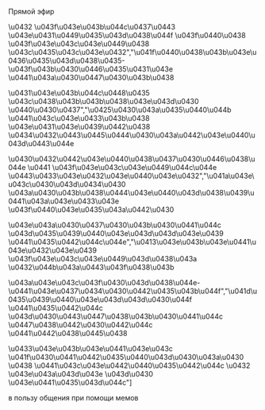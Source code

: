 Прямой эфир

\u0432 \u043f\u043e\u043b\u044c\u0437\u0443 \u043e\u0431\u0449\u0435\u043d\u0438\u044f \u043f\u0440\u0438 \u043f\u043e\u043c\u043e\u0449\u0438 \u043c\u0435\u043c\u043e\u0432","\u041f\u0440\u0438\u043b\u043e\u0436\u0435\u043d\u0438\u0435-\u043f\u043b\u0430\u0446\u0435\u0431\u043e \u0441\u043a\u0430\u0447\u0430\u043b\u0438

\u0431\u043e\u043b\u044c\u0448\u0435 \u043c\u0438\u043b\u043b\u0438\u043e\u043d\u0430 \u0440\u0430\u0437","\u0425\u0430\u043a\u0435\u0440\u044b \u0441\u043c\u043e\u0433\u043b\u0438 \u043e\u0431\u043e\u0439\u0442\u0438 \u0434\u0432\u0443\u0445\u0444\u0430\u043a\u0442\u043e\u0440\u043d\u0443\u044e

\u0430\u0432\u0442\u043e\u0440\u0438\u0437\u0430\u0446\u0438\u044e \u0441 \u043f\u043e\u043c\u043e\u0449\u044c\u044e \u0443\u0433\u043e\u0432\u043e\u0440\u043e\u0432","\u041a\u043e\u043c\u0430\u043d\u0434\u0430 \u043a\u0430\u043b\u0438\u0444\u043e\u0440\u043d\u0438\u0439\u0441\u043a\u043e\u0433\u043e \u043f\u0440\u043e\u0435\u043a\u0442\u0430

\u043e\u043a\u0430\u0437\u0430\u043b\u0430\u0441\u044c \u043d\u0435\u0439\u0440\u043e\u043d\u043d\u043e\u0439 \u0441\u0435\u0442\u044c\u044e","\u0413\u043e\u043b\u043e\u0441\u043e\u0432\u043e\u0439 \u043f\u043e\u043c\u043e\u0449\u043d\u0438\u043a \u0432\u044b\u043a\u0443\u043f\u0438\u043b

\u043a\u043e\u043c\u043f\u0430\u043d\u0438\u044e-\u0441\u043e\u0437\u0434\u0430\u0442\u0435\u043b\u044f","\u041d\u0435\u0439\u0440\u043e\u043d\u043d\u0430\u044f \u0441\u0435\u0442\u044c \u043d\u0430\u0443\u0447\u0438\u043b\u0430\u0441\u044c \u0447\u0438\u0442\u0430\u0442\u044c \u0441\u0442\u0438\u0445\u0438

\u0433\u043e\u043b\u043e\u0441\u043e\u043c \u041f\u0430\u0441\u0442\u0435\u0440\u043d\u0430\u043a\u0430 \u0438 \u0441\u043c\u043e\u0442\u0440\u0435\u0442\u044c \u0432 \u043e\u043a\u043d\u043e \u043d\u0430 \u043e\u0441\u0435\u043d\u044c"]

в пользу общения при помощи мемов